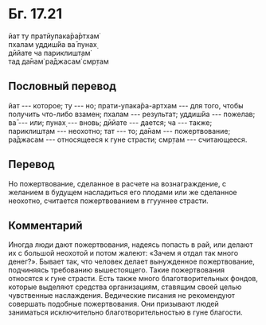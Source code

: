 # Бг. 17.21
йат ту пратйупака̄ра̄ртхам̇<br/>
пхалам уддиш́йа ва̄ пунах̣<br/>
дӣйате ча париклишт̣ам̇<br/>
тад да̄нам̇ ра̄джасам̇ смр̣там
## Пословный перевод

йат --- которое; ту --- но; прати-упака̄ра-артхам --- для того, чтобы
получить что-либо взамен; пхалам --- результат; уддиш́йа --- пожелав; ва̄
--- или; пунах̣ --- вновь; дӣйате --- дается; ча --- также; париклишт̣ам
--- неохотно; тат --- то; да̄нам --- пожертвование; ра̄джасам ---
относящееся к гуне страсти; смр̣там --- считающееся.

## Перевод

Но пожертвование, сделанное в расчете на вознаграждение, с желанием в
будущем насладиться его плодами или же сделанное неохотно, считается
пожертвованием в ггууннее страсти.

## Комментарий

Иногда люди дают пожертвования, надеясь попасть в рай, или делают их с
большой неохотой и потом жалеют: «Зачем я отдал так много денег?».
Бывает так, что человек делает вынужденное пожертвование, подчиняясь
требованию вышестоящего. Такие пожертвования относятся к гуне страсти.
Есть также много благотворительных фондов, которые выделяют средства
организациям, ставящим своей целью чувственные наслаждения. Ведические
писания не рекомендуют совершать подобные пожертвования. Они призывают
людей заниматься исключительно благотворительностью в гуне благости.
